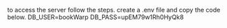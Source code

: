 to access the server follow the steps.
create a .env file and copy the code below.
DB_USER=bookWarp
DB_PASS=upEM79w1Rh0HyQk8